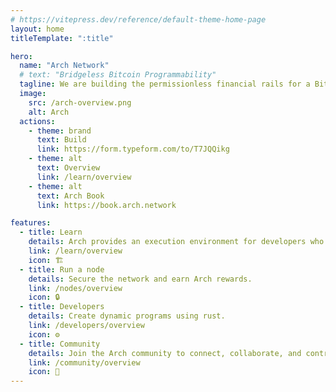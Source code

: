 ```yaml
---
# https://vitepress.dev/reference/default-theme-home-page
layout: home
titleTemplate: ":title"

hero:
  name: "Arch Network"
  # text: "Bridgeless Bitcoin Programmability"
  tagline: We are building the permissionless financial rails for a Bitcoin-denominated world.
  image:
    src: /arch-overview.png
    alt: Arch
  actions:
    - theme: brand
      text: Build
      link: https://form.typeform.com/to/T7JQQikg
    - theme: alt
      text: Overview
      link: /learn/overview
    - theme: alt
      text: Arch Book
      link: https://book.arch.network

features:
  - title: Learn
    details: Arch provides an execution environment for developers who want to extend Bitcoin's functionality further.
    link: /learn/overview
    icon: 🏗️
  - title: Run a node
    details: Secure the network and earn Arch rewards.
    link: /nodes/overview
    icon: 🔒
  - title: Developers
    details: Create dynamic programs using rust.
    link: /developers/overview
    icon: ⚙️
  - title: Community
    details: Join the Arch community to connect, collaborate, and contribute to the future of programmability on Bitcoin.
    link: /community/overview
    icon: 🏰
---
```

